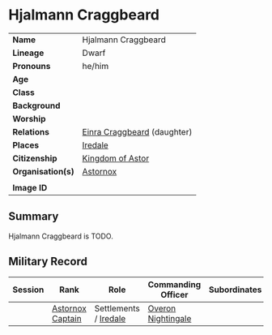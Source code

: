 # Hjalmann Craggbeard

|||
| --- | --- |
| **Name** | Hjalmann Craggbeard | character.4
| **Lineage** | Dwarf |
| **Pronouns** | he/him |
| **Age** | |
| **Class** | |
| **Background** | |
| **Worship** | |
| **Relations** | [Einra Craggbeard](einra-craggbeard.md) (daughter) |
| **Places** | [Iredale](../places/settlements/towns/iredale.md) |
| **Citizenship** | [Kingdom of Astor](../civilisations/kingdom-of-astor/kingdom-of-astor.md) |
| **Organisation(s)** | [Astornox](../organisations/government/astornox/astornox.md) |
|||
| **Image ID** | |

## Summary

Hjalmann Craggbeard is TODO.

## Military Record

| Session | Rank | Role | Commanding Officer | Subordinates |
|:---:| --- | --- | --- | --- |
|| [Astornox Captain](../organisations/government/astornox/ranks/astornox-captain.md) | Settlements / [Iredale](../places/settlements/towns/iredale.md) | [Overon Nightingale](overon-nightingale.md) ||
